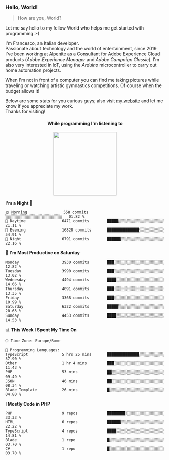 ### Hello, World!

> How are you, World?

Let me say hello to my fellow World who helps me get started with programming :-)

I'm Francesco, an Italian developer.  
Passionate about technology and the world of entertainment, since 2019 I've been working at [Alpenite](https://www.alpenite.com) as a Consultant for Adobe Experience Cloud products (*Adobe Experience Manager* and *Adobe Campaign Classic*). I'm also very interested in IoT, using the *Arduino* microcontroller to carry out home automation projects.

When I'm not in front of a computer you can find me taking pictures while traveling or watching artistic gymnastics competitions. Of course when the budget allows it!

Below are some stats for you curious guys; also visit [my website](https://www.francescorega.eu) and let me know if you appreciate my work.  
Thanks for visiting!

<div align="center">
  <h4>While programming I'm listening to</h4>
  <a href="https://apps.francescorega.eu/now-playing/11147232609" target="_blank"><img src="https://apps.francescorega.eu/now-playing/11147232609" width="200"></a>
</div>

<!--START_SECTION:waka-->
**I'm a Night 🦉** 

```text
🌞 Morning                558 commits         ░░░░░░░░░░░░░░░░░░░░░░░░░   01.82 % 
🌆 Daytime                6471 commits        █████░░░░░░░░░░░░░░░░░░░░   21.11 % 
🌃 Evening                16828 commits       ██████████████░░░░░░░░░░░   54.91 % 
🌙 Night                  6791 commits        ██████░░░░░░░░░░░░░░░░░░░   22.16 % 
```
📅 **I'm Most Productive on Saturday** 

```text
Monday                   3930 commits        ███░░░░░░░░░░░░░░░░░░░░░░   12.82 % 
Tuesday                  3990 commits        ███░░░░░░░░░░░░░░░░░░░░░░   13.02 % 
Wednesday                4494 commits        ████░░░░░░░░░░░░░░░░░░░░░   14.66 % 
Thursday                 4091 commits        ███░░░░░░░░░░░░░░░░░░░░░░   13.35 % 
Friday                   3368 commits        ███░░░░░░░░░░░░░░░░░░░░░░   10.99 % 
Saturday                 6322 commits        █████░░░░░░░░░░░░░░░░░░░░   20.63 % 
Sunday                   4453 commits        ████░░░░░░░░░░░░░░░░░░░░░   14.53 % 
```


📊 **This Week I Spent My Time On** 

```text
🕑︎ Time Zone: Europe/Rome

💬 Programming Languages: 
TypeScript               5 hrs 25 mins       ██████████████░░░░░░░░░░░   57.90 % 
Other                    1 hr 4 mins         ███░░░░░░░░░░░░░░░░░░░░░░   11.43 % 
PHP                      53 mins             ██░░░░░░░░░░░░░░░░░░░░░░░   09.49 % 
JSON                     46 mins             ██░░░░░░░░░░░░░░░░░░░░░░░   08.34 % 
Blade Template           26 mins             █░░░░░░░░░░░░░░░░░░░░░░░░   04.80 % 
```

**I Mostly Code in PHP** 

```text
PHP                      9 repos             ████████░░░░░░░░░░░░░░░░░   33.33 % 
HTML                     6 repos             ██████░░░░░░░░░░░░░░░░░░░   22.22 % 
TypeScript               4 repos             ████░░░░░░░░░░░░░░░░░░░░░   14.81 % 
Blade                    1 repo              █░░░░░░░░░░░░░░░░░░░░░░░░   03.70 % 
C#                       1 repo              █░░░░░░░░░░░░░░░░░░░░░░░░   03.70 % 
```




<!--END_SECTION:waka-->
